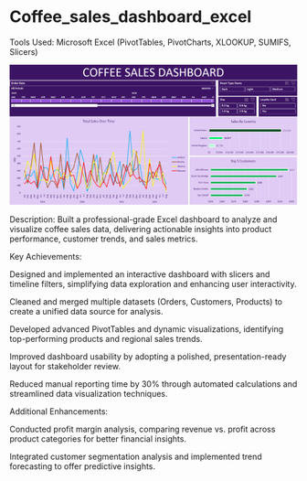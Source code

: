 # Coffee_sales_dashboard_excel

Tools Used: Microsoft Excel (PivotTables, PivotCharts, XLOOKUP, SUMIFS, Slicers)

![final output image](https://github.com/stevejobs27/Coffee_sales_dashboard_excel/blob/main/finaloutput.png)

Description:
Built a professional-grade Excel dashboard to analyze and visualize coffee sales data, delivering actionable insights into product performance, customer trends, and sales metrics.

Key Achievements:

Designed and implemented an interactive dashboard with slicers and timeline filters, simplifying data exploration and enhancing user interactivity.

Cleaned and merged multiple datasets (Orders, Customers, Products) to create a unified data source for analysis.

Developed advanced PivotTables and dynamic visualizations, identifying top-performing products and regional sales trends.

Improved dashboard usability by adopting a polished, presentation-ready layout for stakeholder review.

Reduced manual reporting time by 30% through automated calculations and streamlined data visualization techniques.


Additional Enhancements:

Conducted profit margin analysis, comparing revenue vs. profit across product categories for better financial insights.

Integrated customer segmentation analysis and implemented trend forecasting to offer predictive insights.

